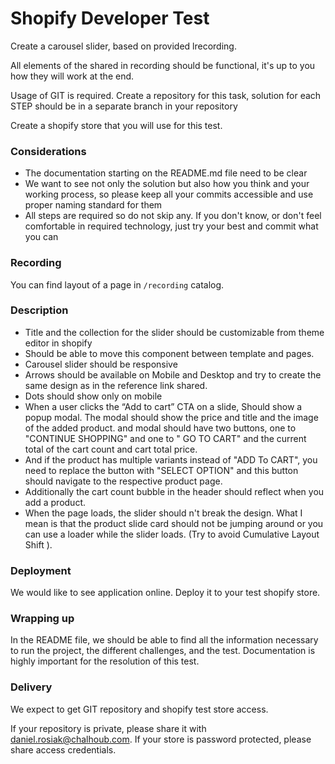 # Shopify Developer Test

Create a carousel slider, based on provided lrecording.

All elements of the shared in recording should be functional, it's up to you how they will work at the end.

Usage of GIT is required. Create a repository for this task, solution for each STEP should be in a separate branch in your repository 

Create a shopify store that you will use for this test.

### Considerations

- The documentation starting on the README.md file need to be clear
- We want to see not only the solution but also how you think and your working process, so please keep all your commits accessible and use proper naming standard for them
- All steps are required so do not skip any. If you don't know, or don't feel comfortable in required technology, just try your best and commit what you can

### Recording

You can find layout of a page in `/recording` catalog. 

### Description

- Title and the collection for the slider should be customizable from theme editor in shopify
- Should be able to move this component between template and pages.
- Carousel slider should be responsive
- Arrows should be available on Mobile and Desktop and try to create the same design as in the reference link shared.
- Dots should show only on mobile
- When a user clicks the “Add to cart” CTA on a slide, Should show a popup modal. The modal should show the price and title and the image of the added product. and modal should have two buttons, one to "CONTINUE SHOPPING" and one to " GO TO CART" and the current total of the cart count and cart total price.
- And if the product has multiple variants instead of "ADD To CART", you need to replace the button with "SELECT OPTION" and this button should navigate to the respective product page.
- Additionally the cart count bubble in the header should reflect when you add a product.
- When the page loads, the slider should n't break the design. What I mean is that the product slide card should not be jumping around or you can use a loader while the slider loads. (Try to avoid Cumulative Layout Shift ).

### Deployment

We would like to see application online. Deploy it to your test shopify store.

### Wrapping up

In the README file, we should be able to find all the information necessary to run the project, the different challenges, and the test. Documentation is highly important for the resolution of this test.

### Delivery

We expect to get GIT repository and shopify test store access.

If your repository is private, please share it with daniel.rosiak@chalhoub.com.
If your store is password protected, please share access credentials.
